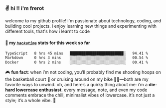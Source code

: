 ### ✌️ hi !! i'm frerot

welcome to my github profile! i'm passionate about technology, coding, and
building cool projects. i enjoy learning new things and experimenting with
different tools, that's how i learnt to code

#### 📡 my [_`hackatime`_](https://waka.hackclub.com/) stats for this week so far

<!--START_SECTION:waka-->

```txt
TypeScript   8 hrs 45 mins   ████████████████████████░   94.41 %
Markdown     0 hrs 3 mins    ░░░░░░░░░░░░░░░░░░░░░░░░░   00.54 %
Docker       0 hrs 2 mins    ░░░░░░░░░░░░░░░░░░░░░░░░░   00.41 %
```

<!--END_SECTION:waka-->

🎮 **fun fact**: when i’m not coding, you’ll probably find me shooting hoops on
the basketball court 🏀 or cruising around on my bike 🚴‍♂️—both are my favorite
ways to unwind. oh, and here’s a quirky thing about me: i’m a **die-hard
lowercase enthusiast**. every message, note, and even my code comments embrace
the chill, minimalist vibes of lowercase. it’s not just a style; it’s a whole
vibe. 🤘
